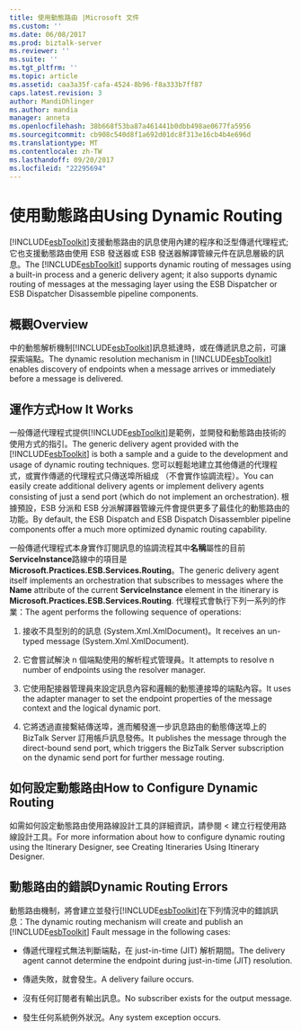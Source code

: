 ```yaml
---
title: 使用動態路由 |Microsoft 文件
ms.custom: ''
ms.date: 06/08/2017
ms.prod: biztalk-server
ms.reviewer: ''
ms.suite: ''
ms.tgt_pltfrm: ''
ms.topic: article
ms.assetid: caa3a35f-cafa-4524-8b96-f8a333b7ff87
caps.latest.revision: 3
author: MandiOhlinger
ms.author: mandia
manager: anneta
ms.openlocfilehash: 38b668f53ba87a461441b0dbb498ae0677fa5956
ms.sourcegitcommit: cb908c540d8f1a692d01dc8f313e16cb4b4e696d
ms.translationtype: MT
ms.contentlocale: zh-TW
ms.lasthandoff: 09/20/2017
ms.locfileid: "22295694"
---
```

# <a name="using-dynamic-routing"></a><span data-ttu-id="a0b4f-102">使用動態路由</span><span class="sxs-lookup"><span data-stu-id="a0b4f-102">Using Dynamic Routing</span></span>
<span data-ttu-id="a0b4f-103">[!INCLUDE[esbToolkit](../includes/esbtoolkit-md.md)]支援動態路由的訊息使用內建的程序和泛型傳遞代理程式; 它也支援動態路由使用 ESB 發送器或 ESB 發送器解譯管線元件在訊息層級的訊息。</span><span class="sxs-lookup"><span data-stu-id="a0b4f-103">The [!INCLUDE[esbToolkit](../includes/esbtoolkit-md.md)] supports dynamic routing of messages using a built-in process and a generic delivery agent; it also supports dynamic routing of messages at the messaging layer using the ESB Dispatcher or ESB Dispatcher Disassemble pipeline components.</span></span>  
  
## <a name="overview"></a><span data-ttu-id="a0b4f-104">概觀</span><span class="sxs-lookup"><span data-stu-id="a0b4f-104">Overview</span></span>  
 <span data-ttu-id="a0b4f-105">中的動態解析機制[!INCLUDE[esbToolkit](../includes/esbtoolkit-md.md)]訊息抵達時，或在傳遞訊息之前，可讓探索端點。</span><span class="sxs-lookup"><span data-stu-id="a0b4f-105">The dynamic resolution mechanism in [!INCLUDE[esbToolkit](../includes/esbtoolkit-md.md)] enables discovery of endpoints when a message arrives or immediately before a message is delivered.</span></span>  
  
## <a name="how-it-works"></a><span data-ttu-id="a0b4f-106">運作方式</span><span class="sxs-lookup"><span data-stu-id="a0b4f-106">How It Works</span></span>  
 <span data-ttu-id="a0b4f-107">一般傳遞代理程式提供[!INCLUDE[esbToolkit](../includes/esbtoolkit-md.md)]是範例，並開發和動態路由技術的使用方式的指引。</span><span class="sxs-lookup"><span data-stu-id="a0b4f-107">The generic delivery agent provided with the [!INCLUDE[esbToolkit](../includes/esbtoolkit-md.md)] is both a sample and a guide to the development and usage of dynamic routing techniques.</span></span> <span data-ttu-id="a0b4f-108">您可以輕鬆地建立其他傳遞的代理程式，或實作傳遞的代理程式只傳送埠所組成 （不會實作協調流程）。</span><span class="sxs-lookup"><span data-stu-id="a0b4f-108">You can easily create additional delivery agents or implement delivery agents consisting of just a send port (which do not implement an orchestration).</span></span> <span data-ttu-id="a0b4f-109">根據預設，ESB 分派和 ESB 分派解譯器管線元件會提供更多了最佳化的動態路由的功能。</span><span class="sxs-lookup"><span data-stu-id="a0b4f-109">By default, the ESB Dispatch and ESB Dispatch Disassembler pipeline components offer a much more optimized dynamic routing capability.</span></span>  
  
 <span data-ttu-id="a0b4f-110">一般傳遞代理程式本身實作訂閱訊息的協調流程其中**名稱**屬性的目前**ServiceInstance**路線中的項目是**Microsoft.Practices.ESB.Services.Routing**。</span><span class="sxs-lookup"><span data-stu-id="a0b4f-110">The generic delivery agent itself implements an orchestration that subscribes to messages where the **Name** attribute of the current **ServiceInstance** element in the itinerary is **Microsoft.Practices.ESB.Services.Routing**.</span></span> <span data-ttu-id="a0b4f-111">代理程式會執行下列一系列的作業：</span><span class="sxs-lookup"><span data-stu-id="a0b4f-111">The agent performs the following sequence of operations:</span></span>  
  
1.  <span data-ttu-id="a0b4f-112">接收不具型別的的訊息 (System.Xml.XmlDocument)。</span><span class="sxs-lookup"><span data-stu-id="a0b4f-112">It receives an un-typed message (System.Xml.XmlDocument).</span></span>  
  
2.  <span data-ttu-id="a0b4f-113">它會嘗試解決 n 個端點使用的解析程式管理員。</span><span class="sxs-lookup"><span data-stu-id="a0b4f-113">It attempts to resolve n number of endpoints using the resolver manager.</span></span>  
  
3.  <span data-ttu-id="a0b4f-114">它使用配接器管理員來設定訊息內容和邏輯的動態連接埠的端點內容。</span><span class="sxs-lookup"><span data-stu-id="a0b4f-114">It uses the adapter manager to set the endpoint properties of the message context and the logical dynamic port.</span></span>  
  
4.  <span data-ttu-id="a0b4f-115">它將透過直接繫結傳送埠，進而觸發進一步訊息路由的動態傳送埠上的 BizTalk Server 訂用帳戶訊息發佈。</span><span class="sxs-lookup"><span data-stu-id="a0b4f-115">It publishes the message through the direct-bound send port, which triggers the BizTalk Server subscription on the dynamic send port for further message routing.</span></span>  
  
## <a name="how-to-configure-dynamic-routing"></a><span data-ttu-id="a0b4f-116">如何設定動態路由</span><span class="sxs-lookup"><span data-stu-id="a0b4f-116">How to Configure Dynamic Routing</span></span>  
 <span data-ttu-id="a0b4f-117">如需如何設定動態路由使用路線設計工具的詳細資訊，請參閱 < 建立行程使用路線設計工具。</span><span class="sxs-lookup"><span data-stu-id="a0b4f-117">For more information about how to configure dynamic routing using the Itinerary Designer, see Creating Itineraries Using Itinerary Designer.</span></span>  
  
## <a name="dynamic-routing-errors"></a><span data-ttu-id="a0b4f-118">動態路由的錯誤</span><span class="sxs-lookup"><span data-stu-id="a0b4f-118">Dynamic Routing Errors</span></span>  
 <span data-ttu-id="a0b4f-119">動態路由機制，將會建立並發行[!INCLUDE[esbToolkit](../includes/esbtoolkit-md.md)]在下列情況中的錯誤訊息：</span><span class="sxs-lookup"><span data-stu-id="a0b4f-119">The dynamic routing mechanism will create and publish an [!INCLUDE[esbToolkit](../includes/esbtoolkit-md.md)] Fault message in the following cases:</span></span>  
  
-   <span data-ttu-id="a0b4f-120">傳遞代理程式無法判斷端點，在 just-in-time (JIT) 解析期間。</span><span class="sxs-lookup"><span data-stu-id="a0b4f-120">The delivery agent cannot determine the endpoint during just-in-time (JIT) resolution.</span></span>  
  
-   <span data-ttu-id="a0b4f-121">傳遞失敗，就會發生。</span><span class="sxs-lookup"><span data-stu-id="a0b4f-121">A delivery failure occurs.</span></span>  
  
-   <span data-ttu-id="a0b4f-122">沒有任何訂閱者有輸出訊息。</span><span class="sxs-lookup"><span data-stu-id="a0b4f-122">No subscriber exists for the output message.</span></span>  
  
-   <span data-ttu-id="a0b4f-123">發生任何系統例外狀況。</span><span class="sxs-lookup"><span data-stu-id="a0b4f-123">Any system exception occurs.</span></span>